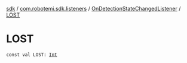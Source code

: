 [sdk](../../index.md) / [com.robotemi.sdk.listeners](../index.md) / [OnDetectionStateChangedListener](index.md) / [LOST](./-l-o-s-t.md)

# LOST

`const val LOST: `[`Int`](https://kotlinlang.org/api/latest/jvm/stdlib/kotlin/-int/index.html)